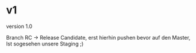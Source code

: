 v1
==

version 1.0

Branch RC -> Release Candidate, erst hierhin pushen bevor auf den Master, Ist sogesehen unsere Staging ;)